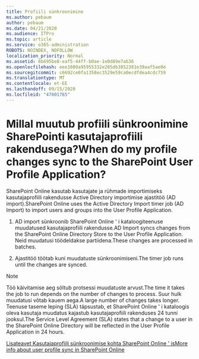 ```yaml
---
title: Profiili sünkroonimine
ms.author: pebaum
author: pebaum
ms.date: 04/21/2020
ms.audience: ITPro
ms.topic: article
ms.service: o365-administration
ROBOTS: NOINDEX, NOFOLLOW
localization_priority: Normal
ms.assetid: 6b695be8-eaf5-44ff-b0ae-1e0d89e7ab36
ms.openlocfilehash: eee1080a95955332e205db3852381e39aaf5ae0e
ms.sourcegitcommit: c6692ce0fa1358ec3529e59ca0ecdfdea4cdc759
ms.translationtype: MT
ms.contentlocale: et-EE
ms.lasthandoff: 09/15/2020
ms.locfileid: "47801765"
---
```

# <a name="when-do-my-profile-changes-sync-to-the-sharepoint-user-profile-application"></a><span data-ttu-id="cd7a5-102">Millal muutub profiili sünkroonimine SharePointi kasutajaprofiili rakendusega?</span><span class="sxs-lookup"><span data-stu-id="cd7a5-102">When do my profile changes sync to the SharePoint User Profile Application?</span></span>

<span data-ttu-id="cd7a5-103">SharePoint Online kasutab kasutajate ja rühmade importimiseks kasutajaprofiili rakendusse Active Directory importimise ajastitöö (AD import).</span><span class="sxs-lookup"><span data-stu-id="cd7a5-103">SharePoint Online uses the Active Directory Import timer job (AD Import) to import users and groups into the User Profile Application.</span></span> 
  
1. <span data-ttu-id="cd7a5-104">AD import sünkroonib SharePoint Online ' i kataloogiteenuse muudatused kasutajaprofiili rakendusse.</span><span class="sxs-lookup"><span data-stu-id="cd7a5-104">AD Import syncs changes from the SharePoint Online Directory Store to the User Profile Application.</span></span> <span data-ttu-id="cd7a5-105">Neid muudatusi töödeldakse partiidena.</span><span class="sxs-lookup"><span data-stu-id="cd7a5-105">These changes are processed in batches.</span></span>
    
2. <span data-ttu-id="cd7a5-106">Ajastitöö töötab kuni muudatuste sünkroonimiseni.</span><span class="sxs-lookup"><span data-stu-id="cd7a5-106">The timer job runs until the changes are synced.</span></span>
    
> [!NOTE]
> <span data-ttu-id="cd7a5-107">Töö käivitamise aeg sõltub protsessi muudatuste arvust.</span><span class="sxs-lookup"><span data-stu-id="cd7a5-107">The time it takes the job to run depends on the number of changes to process.</span></span> <span data-ttu-id="cd7a5-108">Suur hulk muudatusi võtab kauem aega.</span><span class="sxs-lookup"><span data-stu-id="cd7a5-108">A large number of changes takes longer.</span></span> <span data-ttu-id="cd7a5-109">Teenuse taseme leping (SLA) täpsustab, et SharePoint Online ' i kataloogis oleva kasutaja muudatus kajastub kasutajaprofiili rakenduses 24 tunni jooksul.</span><span class="sxs-lookup"><span data-stu-id="cd7a5-109">The Service Level Agreement (SLA) states that a change to a user in the SharePoint Online Directory will be reflected in the User Profile Application in 24 hours.</span></span> 
  
[<span data-ttu-id="cd7a5-110">Lisateavet Kasutajaprofiili sünkroonimise kohta SharePoint Online ' is</span><span class="sxs-lookup"><span data-stu-id="cd7a5-110">More info about user profile sync in SharePoint Online</span></span>](https://go.microsoft.com/fwlink/?linkid=875671)
  


